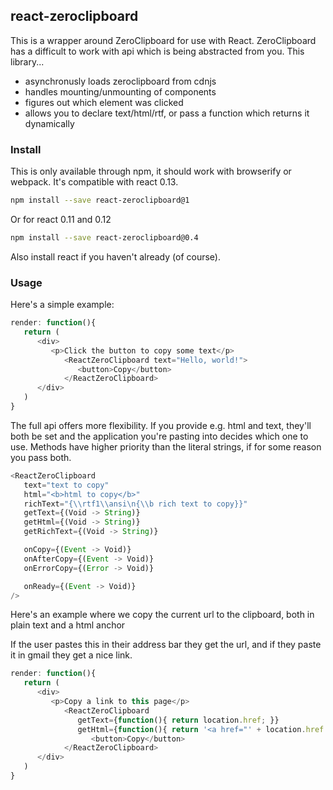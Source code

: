 
## react-zeroclipboard

This is a wrapper around ZeroClipboard for use with React.  ZeroClipboard has a difficult to work with api
which is being abstracted from you.  This library...

*   asynchronusly loads zeroclipboard from cdnjs
*   handles mounting/unmounting of components
*   figures out which element was clicked
*   allows you to declare text/html/rtf, or pass a function which returns it dynamically

### Install

This is only available through npm, it should work with browserify or webpack.  It's compatible with react 0.13.

```sh
npm install --save react-zeroclipboard@1
```

Or for react 0.11 and 0.12

```sh
npm install --save react-zeroclipboard@0.4
```

Also install react if you haven't already (of course).

### Usage

Here's a simple example:

```js
render: function(){
   return (
      <div>
         <p>Click the button to copy some text</p>
            <ReactZeroClipboard text="Hello, world!">
               <button>Copy</button>
            </ReactZeroClipboard>
      </div>
   )
}
```

The full api offers more flexibility.  If you provide e.g. html and text, they'll both be set and
the application you're pasting into decides which one to use.  Methods have higher priority than
the literal strings, if for some reason you pass both.

```js
<ReactZeroClipboard 
   text="text to copy"
   html="<b>html to copy</b>"
   richText="{\\rtf1\\ansi\n{\\b rich text to copy}}"
   getText={(Void -> String)}
   getHtml={(Void -> String)}
   getRichText={(Void -> String)}

   onCopy={(Event -> Void)}
   onAfterCopy={(Event -> Void)}
   onErrorCopy={(Error -> Void)}

   onReady={(Event -> Void)}
/>
```

Here's an example where we copy the current url to the clipboard, both in plain text and a html anchor

If the user pastes this in their address bar they get the url, and if they paste it in gmail they get a nice link.

```js
render: function(){
   return (
      <div>
         <p>Copy a link to this page</p>
            <ReactZeroClipboard 
               getText={function(){ return location.href; }}
               getHtml={function(){ return '<a href="' + location.href + '">My Page</a>'; }}>
                  <button>Copy</button>
            </ReactZeroClipboard>
      </div>
   )
}
```
